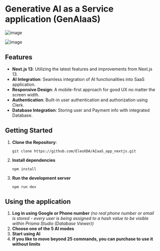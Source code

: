 # Generative AI as a Service application (GenAIaaS)

![image](https://github.com/EleoXDA/AIaaS_app_nextjs/assets/27622683/a95f38c3-946a-482e-9fff-948bdbfd5c2b)

![image](https://github.com/EleoXDA/AIaaS_app_nextjs/assets/27622683/ee69e8ba-21fd-4944-8334-7bd2e1670ba9)


## Features

- **Next.js 13**: Utilizing the latest features and improvements from Next.js 13.
- **AI Integration**: Seamless integration of AI functionalities into SaaS application.
- **Responsive Design**: A mobile-first approach for good UX no matter the screen width.
- **Authentication**: Built-in user authentication and authorization using Clerk.
- **Database Integration**: Storing user and Payment info with integrated Database.

## Getting Started
1. **Clone the Repository**:
   ```
   git clone https://github.com/EleoXDA/AIaaS_app_nextjs.git
   ```
2. **Install dependencies**
   ```
   npm install
   ```
4. **Run the development server**
   ```
   npm run dev
   ```

## Using the application
1. **Log in using Google or Phone number** _(no real phone number or email is stored - every user is being assigned to a hash value to be visible within Prisma Studio (Database Viewer))_
2. **Choose one of the 5 AI modes**
3. **Start using AI**
4. **If you like to move beyond 25 commands, you can purchase to use it without limits**
